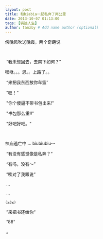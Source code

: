 ```yaml
---
layout: post
title: 和biabia一起私奔了两公里
date: 2013-10-07 01:13:00
tags: [骑迹人生]
author: tanzby # Add name author (optional)
---
```


 



傍晚风吹送晚霞，两个奇葩说

​	

​	“我未想回去，去爽下如何？”



 嘿咻。。。恩。。上路了。。



​	“来把我东西放你车篮”

​	”嗯！“

​	"你个傻逼不带书包出来!"

​	 "书包那么重!!"

​         "好吧好吧。"

​       

神庙逃亡中 ... biubiubiu～

 

​	“有没有感觉像是私奔？“

​	“有吗，没有～”

​	”唉对了我跟说”

​	...

​	...

 	(≥3≤)

​	”来把书还给你“

​	”88“ 

​	。

